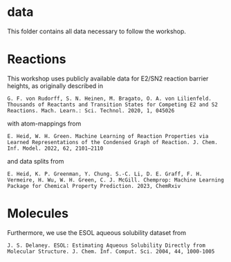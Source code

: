 # data
This folder contains all data necessary to follow the workshop.

# Reactions

This workshop uses publicly available data for E2/SN2 reaction barrier heights, as originally described in

```G. F. von Rudorff, S. N. Heinen, M. Bragato, O. A. von Lilienfeld. Thousands of Reactants and Transition States for Competing E2 and S2 Reactions. Mach. Learn.: Sci. Technol. 2020, 1, 045026```

with atom-mappings from

```E. Heid, W. H. Green. Machine Learning of Reaction Properties via Learned Representations of the Condensed Graph of Reaction. J. Chem. Inf. Model. 2022, 62, 2101–2110```

and data splits from

```E. Heid, K. P. Greenman, Y. Chung. S.-C. Li, D. E. Graff, F. H. Vermeire, H. Wu, W. H. Green, C. J. McGill. Chemprop: Machine Learning Package for Chemical Property Prediction. 2023, ChemRxiv```

# Molecules

Furthermore, we use the ESOL aqueous solubility dataset from

```J. S. Delaney. ESOL: Estimating Aqueous Solubility Directly from Molecular Structure. J. Chem. Inf. Comput. Sci. 2004, 44, 1000-1005```